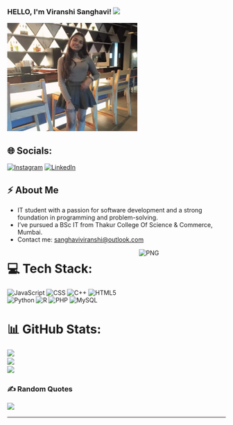 
### HELLO, I'm Viranshi Sanghavi! <img src="https://raw.githubusercontent.com/MartinHeinz/MartinHeinz/master/wave.gif" width="30px">
<img src="https://github.com/ViranshiSanghavi/ViranshiSanghavi/blob/main/viranshii.jpg" width="300px" height="250px">

## 🌐 Socials:
 [![Instagram](https://img.shields.io/badge/Instagram-%23E4405F.svg?logo=Instagram&logoColor=white)](https://instagram.com/viranshi_21) [![LinkedIn](https://img.shields.io/badge/LinkedIn-%230077B5.svg?logo=linkedin&logoColor=white)](https://linkedin.com/in/viranshi-sanghavi-304ab12a0) 

 ## ⚡ About Me
-  IT student with a passion for software development and a strong foundation in programming and problem-solving.
-  I’ve pursued a BSc IT from Thakur College Of Science & Commerce, Mumbai.
-  Contact me: sanghaviviranshi@outlook.com

<img align="right" alt="PNG" src="https://github.com/Vanshikapandey30/Vanshikapandey30/blob/main/assets/img/cat.png" width="200" height="200" />

# 💻 Tech Stack:
![JavaScript](https://img.shields.io/badge/javascript-%23323330.svg?style=for-the-badge&logo=javascript&logoColor=%23F7DF1E) ![CSS](https://img.shields.io/badge/css3-%231572B6.svg?style=for-the-badge&logo=css3&logoColor=white) ![C++](https://img.shields.io/badge/c++-%2300599C.svg?style=for-the-badge&logo=c%2B%2B&logoColor=white) ![HTML5](https://img.shields.io/badge/html5-%23E34F26.svg?style=for-the-badge&logo=html5&logoColor=white) ![Python](https://img.shields.io/badge/python-3670A0?style=for-the-badge&logo=python&logoColor=ffdd54) ![R](https://img.shields.io/badge/r-%23276DC3.svg?style=for-the-badge&logo=r&logoColor=white) ![PHP](https://img.shields.io/badge/php-%23777BB4.svg?style=for-the-badge&logo=php&logoColor=white) ![MySQL](https://img.shields.io/badge/mysql-%2300000f.svg?style=for-the-badge&logo=mysql&logoColor=white)

# 📊 GitHub Stats:
![](https://github-readme-stats.vercel.app/api?username=viranshisanghavi&theme=dark&hide_border=false&include_all_commits=false&count_private=false)<br/>
![](https://github-readme-streak-stats.herokuapp.com/?user=viranshisanghavi&theme=dark&hide_border=false)<br/>
![](https://github-readme-stats.vercel.app/api/top-langs/?username=viranshisanghavi&theme=dark&hide_border=false&include_all_commits=false&count_private=false&layout=compact)


### ✍️ Random Quotes
![](https://quotes-github-readme.vercel.app/api?type=horizontal&theme=radical)


---

